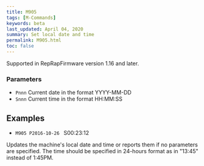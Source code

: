 ```yaml
---
title: M905
tags: [M-Commands] 
keywords: beta 
last_updated: April 04, 2020 
summary: Set local date and time 
permalink: M905.html
toc: false 
---
```



Supported in RepRapFirmware version 1.16 and later.

### Parameters

* `Pnnn` Current date in the format YYYY-MM-DD
* `Snnn` Current time in the format HH:MM:SS

## Examples

* ` M905 P2016-10-26  ` S00:23:12

Updates the machine's local date and time or reports them if no parameters are specified. The time should be specified in 24-hours format as in "13:45" instead of 1:45PM.

